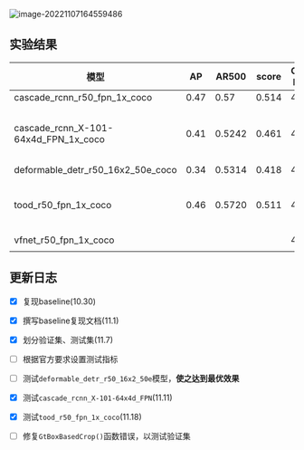![image-20221107164559486](https://yzfzzz.oss-cn-shenzhen.aliyuncs.com/image/image-20221107164559486.png)

## 实验结果

| 模型                                 | AP   | AR500  | score | COCO-boxAP | 备注                     | 日期  |
| ------------------------------------ | ---- | ------ | ----- | ---------- | ------------------------ | ----- |
| cascade_rcnn_r50_fpn_1x_coco         | 0.47 | 0.57   | 0.514 | 40.3       |                          | 10.30 |
| cascade_rcnn_X-101-64x4d_FPN_1x_coco | 0.41 | 0.5242 | 0.461 | 44.7       | 可能存在过拟合的现象     | 11.04 |
| deformable_detr_r50_16x2_50e_coco    | 0.34 | 0.5314 | 0.418 | 44.5       |                          | 11.07 |
| tood_r50_fpn_1x_coco                 | 0.46 | 0.5720 | 0.511 | 42.4       | 训练时间是baseline的一半 | 11.18 |
| vfnet_r50_fpn_1x_coco                |      |        |       | 41.6       |                          |       |
|                                      |      |        |       |            |                          |       |

## 更新日志

- [x] 复现baseline(10.30)
- [x] 撰写baseline复现文档(11.1)
- [x] 划分验证集、测试集(11.7)
- [ ] 根据官方要求设置测试指标
- [ ] 测试`deformable_detr_r50_16x2_50e`模型，**使之达到最优效果**
- [x] 测试`cascade_rcnn_X-101-64x4d_FPN`(11.11)
- [x] 测试`tood_r50_fpn_1x_coco`(11.18)
- [ ] 修复`GtBoxBasedCrop()`函数错误，以测试验证集

